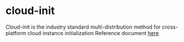 # cloud-init
Cloud-init is the industry standard multi-distribution method for cross-platform cloud instance initialization
Reference document [here](https://cloudinit.readthedocs.io/en/latest/topics/modules.html)
